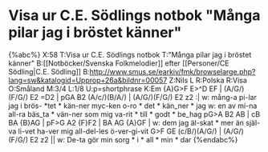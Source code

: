 # Visa ur C.E. Södlings notbok "Många pilar jag i bröstet känner"

{%abc%}
X:58
T:Visa ur C.E. Södlings notbok
T:"Många pilar jag i bröstet känner"
B:[[Notböcker/Svenska Folkmelodier]] efter [[Personer/CE Södling|C.E. Södling]]
B:http://www.smus.se/earkiv/fmk/browselarge.php?lang=sw&katalogid=Upprop+26a&bildnr=00057
Z:Nils L
R:Polska
R:Visa
O:Småland
M:3/4
L:1/8
U:p=shortphrase
K:Em
{A}G>F E>^D EF | (A/G/)(F/G/) E2 =D2 | pGA B2 (A/c/)(B/A/) | (A/G/)(F/G/) E2 z2 :|
w: mång-a pi-lar jag i brös- *tet * kän-ner myc-ken o-ro * det * kän_ner * jag
w: en av mi-na all-ra bäs_ta * vän-ner som mig va-rit * till * godt * be_hag
pG>A B2 AB | cB BA {B}AG | pF>G A2 {F}F2 | BA AG {A}GF |
w: dem jag äl-skat * mer än själ-va li-vet ha-ver mig all-del-les ö-ver-gi-vit
G>F GE (c/B/)(A/G/) | (A/G/)(F/G/) E2 z2 ||
w: De-ta gör min sorg * i * all * min * dar
{%endabc%}
